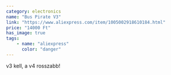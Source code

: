 ```yaml
---
category: electronics
name: "Bus Pirate V3"
link: "https://www.aliexpress.com/item/1005002918610184.html"
price: "14000 Ft"
has_image: true
tags: 
    - name: "aliexpress"
      color: "danger"
---
```

v3 kell, a v4 rosszabb!